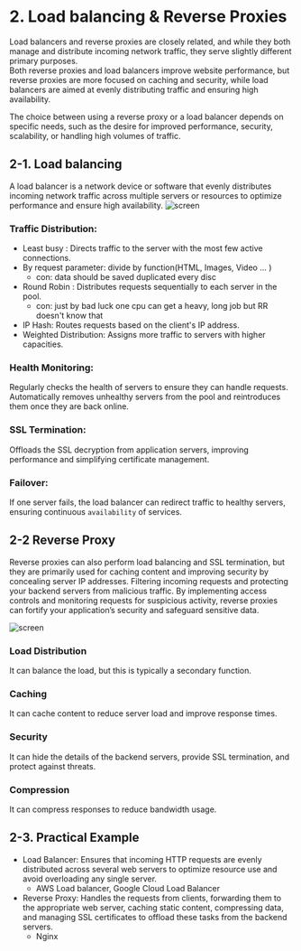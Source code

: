 # 2. Load balancing & Reverse Proxies
Load balancers and reverse proxies are closely related, and while they both manage and distribute incoming network traffic, they serve slightly different primary purposes.  
Both reverse proxies and load balancers improve website performance, but reverse proxies are more focused on caching and security, while load balancers are aimed at evenly distributing traffic and ensuring high availability.   

The choice between using a reverse proxy or a load balancer depends on specific needs, such as the desire for improved performance, security, scalability, or handling high volumes of traffic.


## 2-1. Load balancing

A load balancer is a network device or software that evenly distributes incoming network traffic across multiple servers or resources to optimize performance and ensure high availability. 
![screen](https://github.com/user-attachments/assets/1bbe6379-3a13-44c5-8905-243c08e13d45)


### Traffic Distribution:
 - Least busy : Directs traffic to the server with the most few active connections.
 - By request parameter: divide by function(HTML, Images, Video ... )
   + con: data should be saved duplicated every disc
 - Round Robin : Distributes requests sequentially to each server in the pool.
   + con: just by bad luck one cpu can get a heavy, long job but RR doesn't know that
 - IP Hash: Routes requests based on the client's IP address.
 - Weighted Distribution: Assigns more traffic to servers with higher capacities.

### Health Monitoring:
Regularly checks the health of servers to ensure they can handle requests.
Automatically removes unhealthy servers from the pool and reintroduces them once they are back online.

### SSL Termination:
Offloads the SSL decryption from application servers, improving performance and simplifying certificate management.

### Failover:
If one server fails, the load balancer can redirect traffic to healthy servers, ensuring continuous ``availability`` of services.



## 2-2 Reverse Proxy
Reverse proxies can also perform load balancing and SSL termination, but they are primarily used for caching content and improving security by concealing server IP addresses. Filtering incoming requests and protecting your backend servers from malicious traffic. By implementing access controls and monitoring requests for suspicious activity, reverse proxies can fortify your application’s security and safeguard sensitive data.

![screen](https://github.com/user-attachments/assets/f9314eb4-31d9-43d9-9f83-dde4f52ee6f6)


### Load Distribution
It can balance the load, but this is typically a secondary function.
### Caching
It can cache content to reduce server load and improve response times.
### Security 
It can hide the details of the backend servers, provide SSL termination, and protect against threats.
### Compression 
It can compress responses to reduce bandwidth usage.


## 2-3. Practical Example

- Load Balancer: 
  Ensures that incoming HTTP requests are evenly distributed across several web servers to optimize resource use and avoid overloading any single server.
   + AWS Load balancer, Google Cloud Load Balancer
- Reverse Proxy: 
  Handles the requests from clients, forwarding them to the appropriate web server, caching static content, compressing data, and managing SSL certificates to offload these tasks from the backend servers.
   + Nginx
